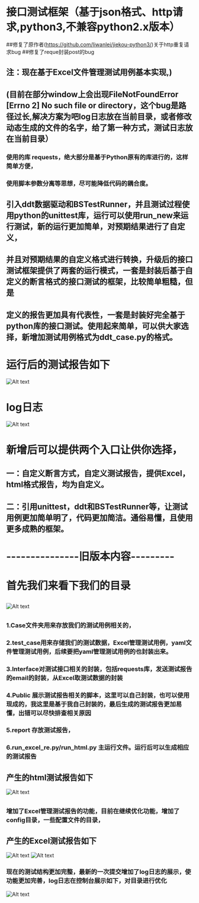 # 接口测试框架（基于json格式、http请求,python3,不兼容python2.x版本） 


##修复了原作者(https://github.com/liwanlei/jiekou-python3/)关于http重复请求bug
##修复了reque封装post的bug

## 注：现在基于Excel文件管理测试用例基本实现,)

## (目前在部分window上会出现FileNotFoundError [Errno 2] No such file or directory，这个bug是路径过长,解决方案为吧log日志放在当前目录，或者修改动态生成的文件的名字，给了第一种方式，测试日志放在当前目录）



### 使用的库 requests，绝大部分是基于Python原有的库进行的，这样简单方便，

### 使用脚本参数分离等思想，尽可能降低代码的耦合度。



## 引入ddt数据驱动和BSTestRunner，并且测试过程使用python的unittest库，运行可以使用run_new来运行测试，新的运行更加简单，对预期结果进行了自定义，

## 并且对预期结果的自定义格式进行转换，升级后的接口测试框架提供了两套的运行模式，一套是封装后基于自定义的断言格式的接口测试的框架，比较简单粗糙，但是

## 定义的报告更加具有代表性，一套是封装好完全基于python库的接口测试。使用起来简单，可以供大家选择，新增加测试用例格式为ddt_case.py的格式。

# 运行后的测试报告如下

![Alt text](https://github.com/liwanlei/jiekou-python3/blob/master/img/%E6%96%B0%E7%89%88%E6%9C%AC%E6%B5%8B%E8%AF%95%E6%8A%A5%E5%91%8A.png)

# log日志

![Alt text](https://github.com/liwanlei/jiekou-python3/blob/master/img/xinbanbenlog.png)

#  新增后可以提供两个入口让供你选择，

## 一：自定义断言方式，自定义测试报告，提供Excel，html格式报告，均为自定义。

##  二：引用unittest，ddt和BSTestRunner等，让测试用例更加简单明了，代码更加简洁。通俗易懂，且使用更多成熟的框架。

# ---------------旧版本内容---------


# 首先我们来看下我们的目录

##
![Alt text](https://github.com/liwanlei/jiekou-python3/blob/master/img/xiangmujiegoutu.png)
##
### 1.Case文件夹用来存放我们的测试用例相关的，


### 2.test_case用来存储我们的测试数据，Excel管理测试用例，yaml文件管理测试用例，后续要把yaml管理测试用例的也封装出来。

### 3.Interface对测试接口相关的封装，包括requests库，发送测试报告的email的封装，从Excel取测试数据的封装

### 4.Public 展示测试报告相关的脚本，这里可以自己封装，也可以使用现成的，我这里是基于我自己封装的，最后生成的测试报告更加易懂，出错可以尽快排查相关原因

### 5.report 存放测试报告，

### 6.run_excel_re.py/run_html.py 主运行文件。运行后可以生成相应的测试报告
##

## 产生的html测试报告如下
![Alt text](https://github.com/liwanlei/jiekou/blob/master/img/cebaogaotu.png)
##
### 增加了Excel管理测试报告的功能，目前在继续优化功能，增加了config目录，一些配置文件的目录，
##
## 产生的Excel测试报告如下
![Alt text](https://github.com/liwanlei/jiekou/blob/master/img/excel.png)
![Alt text](https://github.com/liwanlei/jiekou/blob/master/img/excel2.png)
### 现在的测试结构更加完整，最新的一次提交增加了log日志的展示，使功能更加完善，log日志在控制台展示如下，对目录进行优化
![Alt text](https://github.com/liwanlei/jiekou/blob/master/img/log.png)




